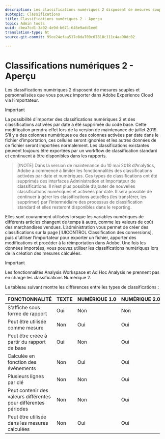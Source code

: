 ```yaml
---
description: Les classifications numériques 2 disposent de mesures souples et personnalisées que vous pouvez importer dans Adobe Experience Cloud via l’importateur.
subtopic: Classifications
title: Classifications numériques 2 - Aperçu
topic: Admin tools
uuid: cbea7cd1-3a92-4e9d-b671-646e9add1ee6
translation-type: ht
source-git-commit: 99ee24efaa517e8da700c67818c111c4aa90dc02

---
```



# Classifications numériques 2 - Aperçu

Les classifications numériques 2 disposent de mesures souples et personnalisées que vous pouvez importer dans Adobe Experience Cloud via l’importateur.

>[!IMPORTANT]
>
>La possibilité d’importer des classifications numériques 2 et des classifications activées par date a été supprimée du code base. Cette modification prendra effet lors de la version de maintenance de juillet 2019. S’il y a des colonnes numériques ou des colonnes activées par date dans le fichier d’importation, ces cellules seront ignorées et les autres données de ce fichier seront importées normalement. Les classifications existantes peuvent toujours être exportées par un workflow de classification standard et continuent à être disponibles dans les rapports.

> [!NOTE] Dans la version de maintenance du 10 mai 2018 d’Analytics, Adobe a commencé à limiter les fonctionnalités des classifications activées par date et numériques. Ces types de classifications ont été supprimés des interfaces Administration et Importateur de classifications. Il n’est plus possible d’ajouter de nouvelles classifications numériques et activées par date. Il sera possible de continuer à gérer les classifications actuelles (les transférer, les supprimer) par l’intermédiaire des processus de classification standard et elles resteront disponibles dans le reporting.

Elles sont couramment utilisées lorsque les variables numériques de différents articles changent de temps à autre, comme les valeurs de coût des marchandises vendues. L’administration vous permet de créer des classifications sur la page [!UICONTROL Classification des conversions], puis d’utiliser l’importateur pour exporter un fichier, apporter des modifications et procéder à la réimportation dans Adobe. Une fois les données importées, vous pouvez utiliser les classifications numériques lors de la création des mesures calculées.

>[!IMPORTANT]
>
>Les fonctionnalités Analysis Workspace et Ad Hoc Analysis ne prennent pas en charge les classifications Numérique 2.

Le tableau suivant montre les différences entre les types de classifications :

| FONCTIONNALITÉ | TEXTE | NUMÉRIQUE 1.0 | NUMÉRIQUE 2.0 |
|---|---|---|---|
| S’affiche sous forme de rapport | Oui | Non | Non |
| Peut être utilisée comme mesure | Non | Oui | Oui |
| Peut être créée à partir du rapport de base | Oui | Non | Oui |
| Calculée en fonction des événements | Non | Oui | Oui |
| Plusieurs lignes par clé | Non | Non | Oui |
| Peut contenir des valeurs différentes pour différentes périodes | Non | Non | Oui |
| Peut être utilisée dans les mesures calculées | Non | Oui | Oui |

